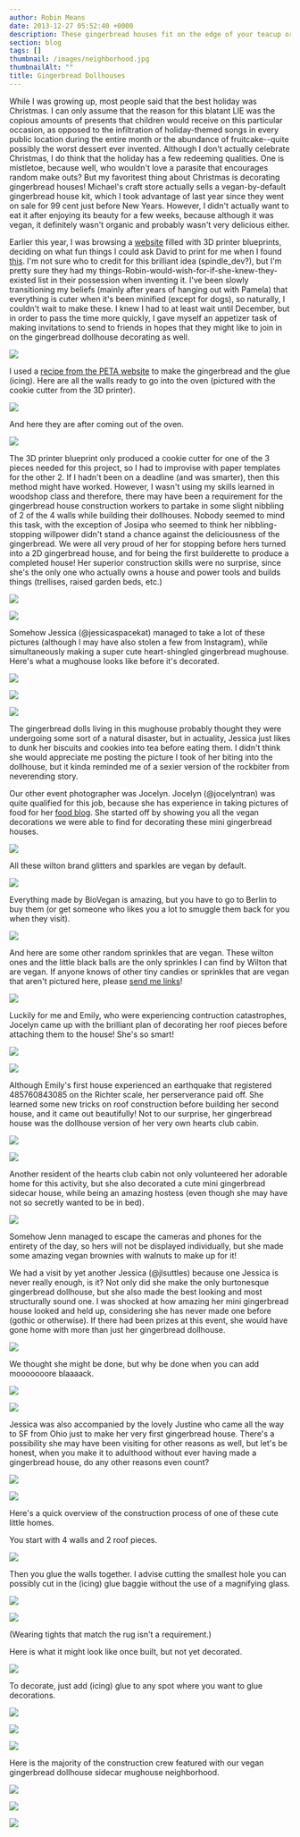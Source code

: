 ```yaml
---
author: Robin Means
date: 2013-12-27 05:52:40 +0000
description: These gingerbread houses fit on the edge of your teacup or cocoa mug.
section: blog
tags: []
thumbnail: /images/neighborhood.jpg
thumbnailAlt: ""
title: Gingerbread Dollhouses
---
```


While I was growing up, most people said that the best holiday was Christmas. I can only assume that the reason for this blatant LIE was the copious amounts of presents that children would receive on this particular occasion, as opposed to the infiltration of holiday-themed songs in every public location during the entire month or the abundance of fruitcake--quite possibly the worst dessert ever invented. Although I don't actually celebrate Christmas, I do think that the holiday has a few redeeming qualities. One is mistletoe, because well, who wouldn't love a parasite that encourages random make outs? But my favoritest thing about Christmas is decorating gingerbread houses! Michael's craft store actually sells a vegan-by-default gingerbread house kit, which I took advantage of last year since they went on sale for 99 cent just before New Years. However, I didn't actually want to eat it after enjoying its beauty for a few weeks, because although it was vegan, it definitely wasn't organic and probably wasn't very delicious either.

Earlier this year, I was browsing a [website](http://www.thingiverse.com/) filled with 3D printer blueprints, deciding on what fun things I could ask David to print for me when I found [this](http://www.thingiverse.com/thing:43661). I'm not sure who to credit for this brilliant idea (spindle\_dev?), but I'm pretty sure they had my things-Robin-would-wish-for-if-she-knew-they-existed list in their possession when inventing it. I've been slowly transitioning my beliefs (mainly after years of hanging out with Pamela) that everything is cuter when it's been minified (except for dogs), so naturally, I couldn't wait to make these. I knew I had to at least wait until December, but in order to pass the time more quickly, I gave myself an appetizer task of making invitations to send to friends in hopes that they might like to join in on the gingerbread dollhouse decorating as well.

![](/images/invites.jpg)

I used a [recipe from the PETA website](http://www.peta.org/living/food/make-vegan-gingerbread-house/) to make the gingerbread and the glue (icing). Here are all the walls ready to go into the oven (pictured with the cookie cutter from the 3D printer).

![](/images/gingerbread-prebaked.jpg)

And here they are after coming out of the oven.

![](/images/walls-big.jpg)

The 3D printer blueprint only produced a cookie cutter for one of the 3 pieces needed for this project, so I had to improvise with paper templates for the other 2. If I hadn't been on a deadline (and was smarter), then this method might have worked. However, I wasn't using my skills learned in woodshop class and therefore, there may have been a requirement for the gingerbread house construction workers to partake in some slight nibbling of 2 of the 4 walls while building their dollhouses. Nobody seemed to mind this task, with the exception of Josipa who seemed to think her nibbling-stopping willpower didn't stand a chance against the deliciousness of the gingerbread. We were all very proud of her for stopping before hers turned into a 2D gingerbread house, and for being the first builderette to produce a completed house! Her superior construction skills were no surprise, since she's the only one who actually owns a house and power tools and builds things (trellises, raised garden beds, etc.)

![](/images/josipas-house.jpg)

![](/images/josipa-sipping.jpg)

Somehow Jessica (@jessicaspacekat) managed to take a lot of these pictures (although I may have also stolen a few from Instagram), while simultaneously making a super cute heart-shingled gingerbread mughouse. Here's what a mughouse looks like before it's decorated.

![](/images/jessicas-naked-house.jpg)

![](/images/jessica-n-mughouse.jpg)

![](/images/jessica-dunking.jpg)

The gingerbread dolls living in this mughouse probably thought they were undergoing some sort of a natural disaster, but in actuality, Jessica just likes to dunk her biscuits and cookies into tea before eating them. I didn't think she would appreciate me posting the picture I took of her biting into the dollhouse, but it kinda reminded me of a sexier version of the rockbiter from neverending story.

Our other event photographer was Jocelyn. Jocelyn (@jocelyntran) was quite qualified for this job, because she has experience in taking pictures of food for her [food blog](http://jocelyneatsandcooks.wordpress.com). She started off by showing you all the vegan decorations we were able to find for decorating these mini gingerbread houses.

![](/images/decorations.jpg)

All these wilton brand glitters and sparkles are vegan by default.

![](/images/glitter.jpg)

Everything made by BioVegan is amazing, but you have to go to Berlin to buy them (or get someone who likes you a lot to smuggle them back for you when they visit).

![](/images/german-decorations.jpg)

And here are some other random sprinkles that are vegan. These wilton ones and the little black balls are the only sprinkles I can find by Wilton that are vegan. If anyone knows of other tiny candies or sprinkles that are vegan that aren't pictured here, please [send me links](mailto:vegandollhouse@gmail.com)!

![](/images/sprinkles.jpg)

Luckily for me and Emily, who were experiencing contruction catastrophes, Jocelyn came up with the brilliant plan of decorating her roof pieces before attaching them to the house! She's so smart!

![](/images/jocelyn-house.jpg)

![](/images/jocelyn-n-sidecar.jpg)

Although Emily's first house experienced an earthquake that registered 485760843085 on the Richter scale, her perserverance paid off. She learned some new tricks on roof construction before building her second house, and it came out beautifully! Not to our surprise, her gingerbread house was the dollhouse version of her very own hearts club cabin.

![](/images/jocelyns-roof.jpg)

![](/images/hearts-club-cabin.jpg)

Another resident of the hearts club cabin not only volunteered her adorable home for this activity, but she also decorated a cute mini gingerbread sidecar house, while being an amazing hostess (even though she may have not so secretly wanted to be in bed).

![](/images/pam-n-house.jpg)

Somehow Jenn managed to escape the cameras and phones for the entirety of the day, so hers will not be displayed individually, but she made some amazing vegan brownies with walnuts to make up for it!

We had a visit by yet another Jessica (@jlsuttles) because one Jessica is never really enough, is it? Not only did she make the only burtonesque gingerbread dollhouse, but she also made the best looking and most structurally sound one. I was shocked at how amazing her mini gingerbread house looked and held up, considering she has never made one before (gothic or otherwise). If there had been prizes at this event, she would have gone home with more than just her gingerbread dollhouse.

![](/images/burtonhouse.jpg)

We thought she might be done, but why be done when you can add mooooooore blaaaack.

![](/images/more-black.jpg)

![](/images/jlsuttles-cuphouse.jpg)

Jessica was also accompanied by the lovely Justine who came all the way to SF from Ohio just to make her very first gingerbread house. There's a possibility she may have been visiting for other reasons as well, but let's be honest, when you make it to adulthood without ever having made a gingerbread house, do any other reasons even count?

![](/images/Justine-n-house.jpg)

![](/images/justine-house.jpg)

Here's a quick overview of the construction process of one of these cute little homes.

You start with 4 walls and 2 roof pieces.

![](/images/robin-plate.jpg)

Then you glue the walls together. I advise cutting the smallest hole you can possibly cut in the (icing) glue baggie without the use of a magnifying glass.

![](/images/robin-gluing.jpg)

![](/images/robin-gluing2.jpg)

(Wearing tights that match the rug isn't a requirement.)

Here is what it might look like once built, but not yet decorated.

![](/images/robin-naked-house.jpg)

To decorate, just add (icing) glue to any spot where you want to glue decorations.

![](/images/robin-decorating.jpg)

![](/images/robin-front.jpg)

![](/images/robin-back.jpg)

Here is the majority of the construction crew featured with our vegan gingerbread dollhouse sidecar mughouse neighborhood.

![](/images/group.jpg)

![](/images/robin-n-neighborhood.jpg)

![](/images/neighborhood.jpg)

